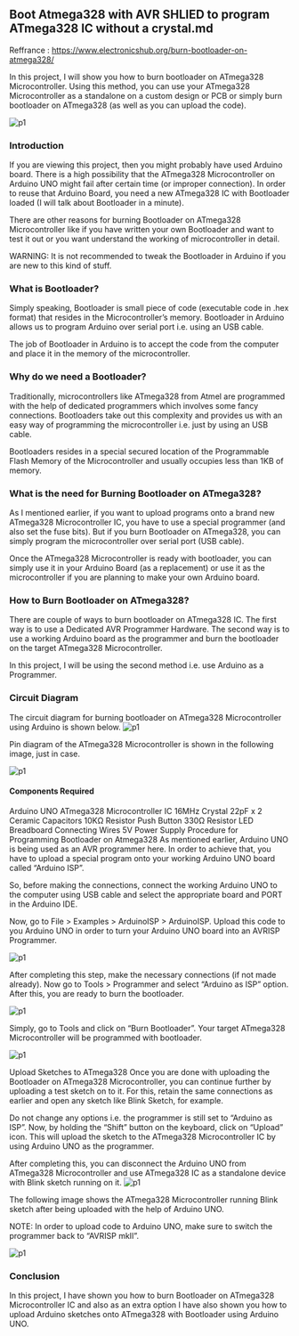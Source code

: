 ## Boot Atmega328 with AVR SHLIED to program ATmega328 IC without a crystal.md

Reffrance : https://www.electronicshub.org/burn-bootloader-on-atmega328/

In this project, I will show you how to burn bootloader on ATmega328 Microcontroller. Using this method, you can use your ATmega328 Microcontroller as a standalone on a custom design or PCB or simply burn bootloader on ATmega328 (as well as you can upload the code).

![p1](https://github.com/Dushyantsingh-ds/embedded/blob/main/Projects/Assets/Boot%20Atmega328%20with%20AVR%20SHLIED%20to%20program%20ATmega328%20IC%20without%20a%20crystal1.jpg)

### Introduction
If you are viewing this project, then you might probably have used Arduino board. There is a high possibility that the ATmega328 Microcontroller on Arduino UNO might fail after certain time (or improper connection). In order to reuse that Arduino Board, you need a new ATmega328 IC with Bootloader loaded (I will talk about Bootloader in a minute).

There are other reasons for burning Bootloader on ATmega328 Microcontroller like if you have written your own Bootloader and want to test it out or you want understand the working of microcontroller in detail.

WARNING: It is not recommended to tweak the Bootloader in Arduino if you are new to this kind of stuff.

### What is Bootloader?
Simply speaking, Bootloader is small piece of code (executable code in .hex format) that resides in the Microcontroller’s memory. Bootloader in Arduino allows us to program Arduino over serial port i.e. using an USB cable.

The job of Bootloader in Arduino is to accept the code from the computer and place it in the memory of the microcontroller.


### Why do we need a Bootloader?
Traditionally, microcontrollers like ATmega328 from Atmel are programmed with the help of dedicated programmers which involves some fancy connections. Bootloaders take out this complexity and provides us with an easy way of programming the microcontroller i.e. just by using an USB cable.

Bootloaders resides in a special secured location of the Programmable Flash Memory of the Microcontroller and usually occupies less than 1KB of memory.

### What is the need for Burning Bootloader on ATmega328?
As I mentioned earlier, if you want to upload programs onto a brand new ATmega328 Microcontroller IC, you have to use a special programmer (and also set the fuse bits). But if you burn Bootloader on ATmega328, you can simply program the microcontroller over serial port (USB cable).

Once the ATmega328 Microcontroller is ready with bootloader, you can simply use it in your Arduino Board (as a replacement) or use it as the microcontroller if you are planning to make your own Arduino board.

### How to Burn Bootloader on ATmega328?
There are couple of ways to burn bootloader on ATmega328 IC. The first way is to use a Dedicated AVR Programmer Hardware. The second way is to use a working Arduino board as the programmer and burn the bootloader on the target ATmega328 Microcontroller.

In this project, I will be using the second method i.e. use Arduino as a Programmer.

### Circuit Diagram
The circuit diagram for burning bootloader on ATmega328 Microcontroller using Arduino is shown below.
![p1](https://github.com/Dushyantsingh-ds/embedded/blob/main/Projects/Assets/Boot%20Atmega328%20with%20AVR%20SHLIED%20to%20program%20ATmega328%20IC%20without%20a%20crystal2.jpg)

Pin diagram of the ATmega328 Microcontroller is shown in the following image, just in case.

![p1](https://github.com/Dushyantsingh-ds/embedded/blob/main/Projects/Assets/Boot%20Atmega328%20with%20AVR%20SHLIED%20to%20program%20ATmega328%20IC%20without%20a%20crystal3.jpg)

#### Components Required
Arduino UNO
ATmega328 Microcontroller IC
16MHz Crystal
22pF x 2 Ceramic Capacitors
10KΩ Resistor
Push Button
330Ω Resistor
LED
Breadboard
Connecting Wires
5V Power Supply
Procedure for Programming Bootloader on Atmega328
As mentioned earlier, Arduino UNO is being used as an AVR programmer here. In order to achieve that, you have to upload a special program onto your working Arduino UNO board called “Arduino ISP”.

So, before making the connections, connect the working Arduino UNO to the computer using USB cable and select the appropriate board and PORT in the Arduino IDE.

Now, go to File > Examples > ArduinoISP > ArduinoISP. Upload this code to you Arduino UNO in order to turn your Arduino UNO board into an AVRISP Programmer.

![p1](https://github.com/Dushyantsingh-ds/embedded/blob/main/Projects/Assets/Boot%20Atmega328%20with%20AVR%20SHLIED%20to%20program%20ATmega328%20IC%20without%20a%20crystal4.jpg)

After completing this step, make the necessary connections (if not made already). Now go to Tools > Programmer and select “Arduino as ISP” option. After this, you are ready to burn the bootloader.

![p1](https://github.com/Dushyantsingh-ds/embedded/blob/main/Projects/Assets/Boot%20Atmega328%20with%20AVR%20SHLIED%20to%20program%20ATmega328%20IC%20without%20a%20crystal5.jpg)

Simply, go to Tools and click on “Burn Bootloader”. Your target ATmega328 Microcontroller will be programmed with bootloader.

![p1](https://github.com/Dushyantsingh-ds/embedded/blob/main/Projects/Assets/Boot%20Atmega328%20with%20AVR%20SHLIED%20to%20program%20ATmega328%20IC%20without%20a%20crystal6.jpg)

Upload Sketches to ATmega328
Once you are done with uploading the Bootloader on ATmega328 Microcontroller, you can continue further by uploading a test sketch on to it. For this, retain the same connections as earlier and open any sketch like Blink Sketch, for example.

Do not change any options i.e. the programmer is still set to “Arduino as ISP”. Now, by holding the “Shift” button on the keyboard, click on “Upload” icon. This will upload the sketch to the ATmega328 Microcontroller IC by using Arduino UNO as the programmer.

After completing this, you can disconnect the Arduino UNO from ATmega328 Microcontroller and use ATmega328 IC as a standalone device with Blink sketch running on it.
![p1](https://github.com/Dushyantsingh-ds/embedded/blob/main/Projects/Assets/Boot%20Atmega328%20with%20AVR%20SHLIED%20to%20program%20ATmega328%20IC%20without%20a%20crystal7.jpg)

The following image shows the ATmega328 Microcontroller running Blink sketch after being uploaded with the help of Arduino UNO.

NOTE: In order to upload code to Arduino UNO, make sure to switch the programmer back to “AVRISP mkII”.

![p1](https://github.com/Dushyantsingh-ds/embedded/blob/main/Projects/Assets/Boot%20Atmega328%20with%20AVR%20SHLIED%20to%20program%20ATmega328%20IC%20without%20a%20crystal8.jpg)

### Conclusion
In this project, I have shown you how to burn Bootloader on ATmega328 Microcontroller IC and also as an extra option I have also shown you how to upload Arduino sketches onto ATmega328 with Bootloader using Arduino UNO.

